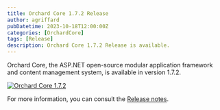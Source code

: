 ```yaml
---
title: Orchard Core 1.7.2 Release
author: agriffard
pubDatetime: 2023-10-18T12:00:00Z
categories: [OrchardCore]
tags: [Release]
description: Orchard Core 1.7.2 Release is available.
---
```


Orchard Core, the ASP.NET open-source modular application framework and content management system, is available in version 1.7.2.

[![Orchard Core 1.7.2](https://opengraph.githubassets.com/77b3405884e8d8ed198fc44b37492e8a1de675d7fb93ede589e844ff98257647/OrchardCMS/OrchardCore/releases/tag/v1.7.2)](https://github.com/OrchardCMS/OrchardCore/releases/tag/v1.7.2)

For more information, you can consult the [Release notes](https://docs.orchardcore.net/en/latest/docs/releases/1.7.2/).
